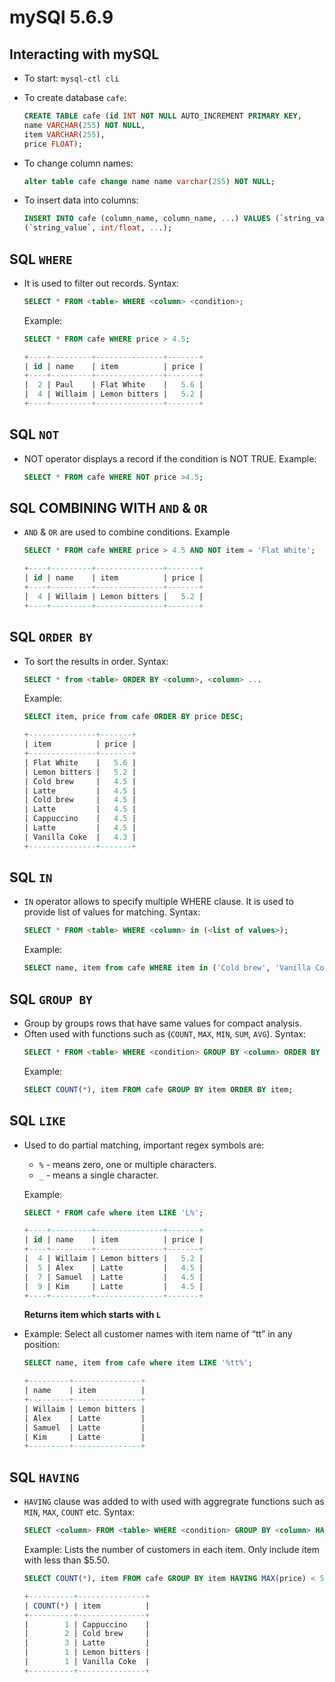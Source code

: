 # mySQl 5.6.9
 
## Interacting with mySQL

* To start: `mysql-ctl cli`

* To create database `cafe`:
    ```sql
    CREATE TABLE cafe (id INT NOT NULL AUTO_INCREMENT PRIMARY KEY,
    name VARCHAR(255) NOT NULL,
    item VARCHAR(255),
    price FLOAT);
    ```
* To change column names:
    ```sql
    alter table cafe change name name varchar(255) NOT NULL;
    ```
* To insert data into columns:
    ```sql
    INSERT INTO cafe (column_name, column_name, ...) VALUES (`string_value`, integer/float, ...),
    (`string_value`, int/float, ...);
    ```
## SQL `WHERE`
* It is used to filter out records. Syntax:
    ```sql
    SELECT * FROM <table> WHERE <column> <condition>;
    ```
    Example:
    ```sql
    SELECT * FROM cafe WHERE price > 4.5;
    ```
    ```sql
    +----+---------+---------------+-------+
    | id | name    | item          | price |
    +----+---------+---------------+-------+
    |  2 | Paul    | Flat White    |   5.6 |
    |  4 | Willaim | Lemon bitters |   5.2 |
    +----+---------+---------------+-------+
    ```

## SQL `NOT`
* NOT operator displays a record if the condition is NOT TRUE.
    Example:
    ```sql
    SELECT * FROM cafe WHERE NOT price >4.5;
    ```

## SQL COMBINING WITH `AND` & `OR`
* `AND` & `OR` are used to combine conditions. Example
    ```sql
    SELECT * FROM cafe WHERE price > 4.5 AND NOT item = 'Flat White';
    
    +----+---------+---------------+-------+
    | id | name    | item          | price |
    +----+---------+---------------+-------+
    |  4 | Willaim | Lemon bitters |   5.2 |
    +----+---------+---------------+-------+
    ```

## SQL `ORDER BY`
* To sort the results in order. Syntax:
    ```sql
    SELECT * from <table> ORDER BY <column>, <column> ...
    ```
    Example:
    ```sql
    SELECT item, price from cafe ORDER BY price DESC;
    ```
    ```sql
    +---------------+-------+
    | item          | price |
    +---------------+-------+
    | Flat White    |   5.6 |
    | Lemon bitters |   5.2 |
    | Cold brew     |   4.5 |
    | Latte         |   4.5 |
    | Cold brew     |   4.5 |
    | Latte         |   4.5 |
    | Cappuccino    |   4.5 |
    | Latte         |   4.5 |
    | Vanilla Coke  |   4.3 |
    +---------------+-------+
    ```

## SQL `IN`
* `IN` operator allows to specify multiple WHERE clause. It is used to provide list of values for matching. Syntax:
    ```sql
    SELECT * FROM <table> WHERE <column> in (<list of values>);
    ```
    Example:
    ```sql
    SELECT name, item from cafe WHERE item in ('Cold brew', 'Vanilla Coke') ORDER BY price DESC;
    ```

## SQL `GROUP BY`
* Group by groups rows that have same values for compact analysis.
* Often used with functions such as (`COUNT`, `MAX`, `MIN`, `SUM`, `AVG`). Syntax:
    ```sql
    SELECT * FROM <table> WHERE <condition> GROUP BY <column> ORDER BY <column>;
    ```
    Example:
    ```sql
    SELECT COUNT(*), item FROM cafe GROUP BY item ORDER BY item;
    ```

## SQL `LIKE`
* Used to do partial matching, important regex symbols are:
    * `%` - means zero, one or multiple characters.
    * `_` - means a single character.
    
    Example:
    ```sql
    SELECT * FROM cafe where item LIKE 'L%';
    ```
    ```sql
    +----+---------+---------------+-------+
    | id | name    | item          | price |
    +----+---------+---------------+-------+
    |  4 | Willaim | Lemon bitters |   5.2 |
    |  5 | Alex    | Latte         |   4.5 |
    |  7 | Samuel  | Latte         |   4.5 |
    |  9 | Kim     | Latte         |   4.5 |
    +----+---------+---------------+-------+
    ```
    **Returns item which starts with `L`**
    
* Example: Select all customer names with item name of “tt” in any position:
    ```sql
    SELECT name, item from cafe where item LIKE '%tt%';
    ```
    ```sql
    +---------+---------------+
    | name    | item          |
    +---------+---------------+
    | Willaim | Lemon bitters |
    | Alex    | Latte         |
    | Samuel  | Latte         |
    | Kim     | Latte         |
    +---------+---------------+
    ```

## SQL `HAVING`
* `HAVING` clause was added to with used with aggregrate functions such as `MIN`, `MAX`, `COUNT` etc. Syntax:
    ```sql
    SELECT <column> FROM <table> WHERE <condition> GROUP BY <column> HAVING <condition>;
    ```
    Example:
    Lists the number of customers in each item. Only include item with less than $5.50.
    ```sql
    SELECT COUNT(*), item FROM cafe GROUP BY item HAVING MAX(price) < 5.5
    ```
    ```sql
    +----------+---------------+
    | COUNT(*) | item          |
    +----------+---------------+
    |        1 | Cappuccino    |
    |        2 | Cold brew     |
    |        3 | Latte         |
    |        1 | Lemon bitters |
    |        1 | Vanilla Coke  |
    +----------+---------------+
    ```

